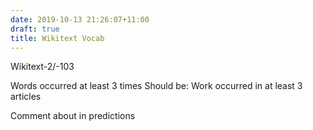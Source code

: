 ```yaml
---
date: 2019-10-13 21:26:07+11:00
draft: true
title: Wikitext Vocab
---
```


Wikitext-2/-103

Words occurred at least 3 times
Should be: Work occurred in at least 3 articles

Comment about <unk> in predictions